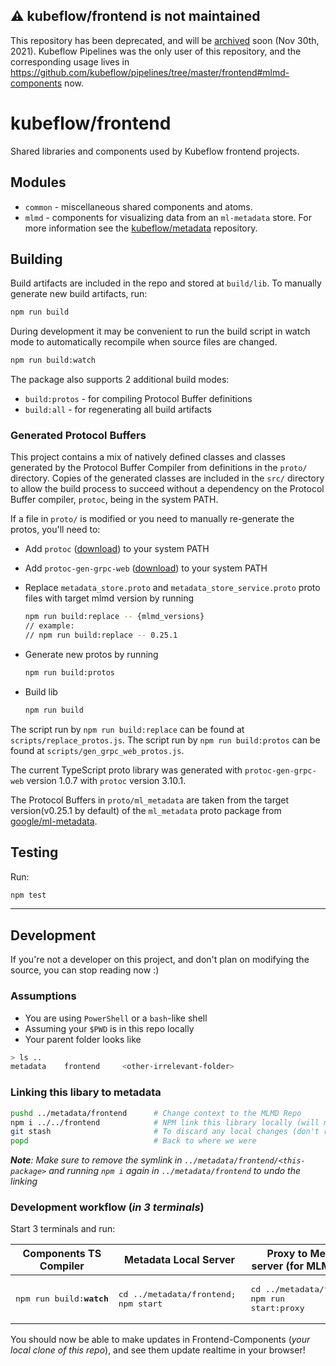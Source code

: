## :warning: **kubeflow/frontend is not maintained**

This repository has been deprecated, and will be [archived](https://github.com/kubeflow/community/issues/479) soon (Nov 30th, 2021). Kubeflow Pipelines was the only user of this repository, and the corresponding usage lives in  https://github.com/kubeflow/pipelines/tree/master/frontend#mlmd-components now.


# kubeflow/frontend

Shared libraries and components used by Kubeflow frontend projects.

## Modules

* `common` - miscellaneous shared components and atoms.
* `mlmd` - components for visualizing data from an `ml-metadata` store. For more information see the
 [kubeflow/metadata](https://github.com/kubeflow/metadata) repository.

## Building

Build artifacts are included in the repo and stored at `build/lib`. To manually generate new build
artifacts, run:

```bash
npm run build
```

During development it may be convenient to run the build script in watch mode to
automatically recompile when source files are changed.

```bash
npm run build:watch
```

The package also supports 2 additional build modes:

* `build:protos` - for compiling Protocol Buffer definitions
* `build:all` - for regenerating all build artifacts

### Generated Protocol Buffers

This project contains a mix of natively defined classes and classes generated by the Protocol
Buffer Compiler from definitions in the `proto/` directory. Copies of the generated classes  are
included in the `src/` directory to allow the build process to succeed without a dependency on
the Protocol Buffer compiler, `protoc`, being in the system PATH.

If a file in `proto/` is modified or you need to manually re-generate the protos, you'll need to:

* Add `protoc` ([download](https://github.com/protocolbuffers/protobuf/releases)) to your system
  PATH
* Add `protoc-gen-grpc-web` ([download](https://github.com/grpc/grpc-web/releases)) to your system
  PATH
* Replace `metadata_store.proto` and `metadata_store_service.proto` proto files with target mlmd version by running

  ```bash
  npm run build:replace -- {mlmd_versions}
  // example:
  // npm run build:replace -- 0.25.1
  ```

* Generate new protos by running

  ```bash
  npm run build:protos
  ```

* Build lib

  ```bash
  npm run build
  ```

The script run by `npm run build:replace` can be found at `scripts/replace_protos.js`.
The script run by `npm run build:protos` can be found at `scripts/gen_grpc_web_protos.js`.

The current TypeScript proto library was generated with `protoc-gen-grpc-web` version 1.0.7 with
`protoc` version 3.10.1.

The Protocol Buffers in `proto/ml_metadata` are taken from the target version(v0.25.1 by default) of the `ml_metadata` proto
package from
[google/ml-metadata](https://github.com/google/ml-metadata/tree/master/ml_metadata/proto).

## Testing

Run:

```bash
npm test
```

---

## Development

If you're not a developer on this project, and don't plan on modifying the source, you can stop reading now :)

### Assumptions

- You are using `PowerShell` or a `bash`-like shell
- Assuming your `$PWD` is in this repo locally
- Your parent folder looks like
```bash
> ls ..
metadata    frontend     <other-irrelevant-folder>
```

### Linking this libary to metadata

```bash
pushd ../metadata/frontend      # Change context to the MLMD Repo
npm i ../../frontend            # NPM link this library locally (will make a symlink)
git stash                       # To discard any local changes (don't run this if you're also modifying Kubeflow/Metadata)
popd                            # Back to where we were
```

***Note**: Make sure to remove the symlink in `../metadata/frontend/<this-package>` and running `npm i` again in `../metadata/frontend` to undo the linking*

### Development workflow (_in 3 terminals_)

Start 3 terminals and run:

| Components TS Compiler | Metadata Local Server | Proxy to Metadata server (for MLMD proxy)
| --- | --- | ---
| <pre lang="bash">npm run build:<b>watch</b></pre> | <pre lang="bash">cd ../metadata/frontend; <br>npm start</pre> | <pre lang="bash">cd ../metadata/frontend; <br>npm run start:proxy</pre>

You should now be able to make updates in Frontend-Components (_your local clone of this repo_), and see them update realtime in your browser!
